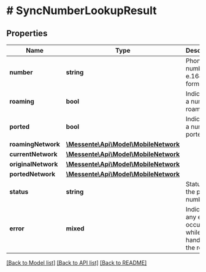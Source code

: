 # # SyncNumberLookupResult

## Properties

Name | Type | Description | Notes
------------ | ------------- | ------------- | -------------
**number** | **string** | Phone number in e.164 format |
**roaming** | **bool** | Indicates if a number is roaming | [optional]
**ported** | **bool** | Indicates if a number is ported | [optional]
**roamingNetwork** | [**\Messente\Api\Model\MobileNetwork**](MobileNetwork.md) |  | [optional]
**currentNetwork** | [**\Messente\Api\Model\MobileNetwork**](MobileNetwork.md) |  | [optional]
**originalNetwork** | [**\Messente\Api\Model\MobileNetwork**](MobileNetwork.md) |  | [optional]
**portedNetwork** | [**\Messente\Api\Model\MobileNetwork**](MobileNetwork.md) |  | [optional]
**status** | **string** | Status of the phone number | [optional]
**error** | **mixed** | Indicates if any error occurred while handling the request | [optional]

[[Back to Model list]](../../README.md#models) [[Back to API list]](../../README.md#endpoints) [[Back to README]](../../README.md)
